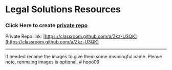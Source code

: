 # Legal Solutions Resources

### Click Here to create [private repo](https://classroom.github.com/a/Zkz-U3QK)
Private Repo link: [https://classroom.github.com/a/Zkz-U3QK](https://classroom.github.com/a/Zkz-U3QK)


----------------
If needed rename the images to give them some meaningful name. Please note, renmaing images is optional. 
#   h o o o 0 9  
 